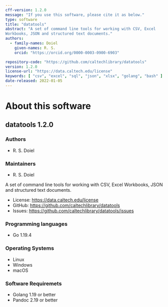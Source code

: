 ```yaml
---
cff-version: 1.2.0
message: "If you use this software, please cite it as below."
type: software
title: "datatools"
abstract: "A set of command line tools for working with CSV, Excel
Workbooks, JSON and structured text documents."
authors:
  - family-names: Doiel
    given-names: R. S.
    orcid: "https://orcid.org/0000-0003-0900-6903"

repository-code: "https://github.com/caltechlibrary/datatools"
version: 1.2.0
license-url: "https://data.caltech.edu/license"
keywords: [ "csv", "excel", "sql", "json", "xlsx", "golang", "bash" ]
date-released: 2022-01-05
---
```


About this software
===================

## datatools 1.2.0

### Authors

- R. S. Doiel


### Maintainers

- R. S. Doiel

A set of command line tools for working with CSV, Excel Workbooks, JSON
and structured text documents.

- License: https://data.caltech.edu/license
- GitHub: https://github.com/caltechlibrary/datatools
- Issues: https://github.com/caltechlibrary/datatools/issues


### Programming languages

- Go 1.19.4

### Operating Systems

- Linux
- Windows
- macOS

### Software Requiremets

- Golang 1.19 or better
- Pandoc 2.19 or better

